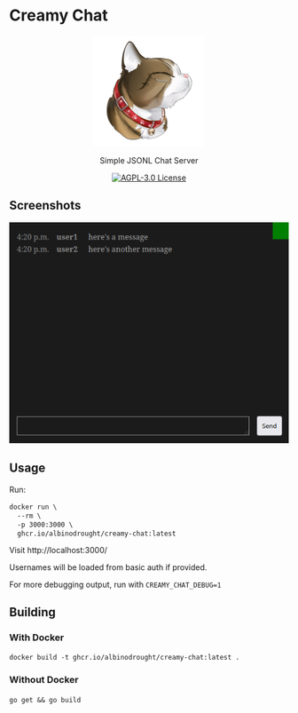 # Creamy Chat

<p align="center">
    <img src="./logo.png" alt="Creamy Chat Cat Logo">
    <p align="center">Simple JSONL Chat Server</p>
    <p align="center">
        <a href="https://github.com/AlbinoDrought/creamy-chat/blob/master/LICENSE"><img alt="AGPL-3.0 License" src="https://img.shields.io/github/license/AlbinoDrought/creamy-chat"></a>
    </p>
</p>

## Screenshots

![](./screenshot.png)

## Usage

Run:

```
docker run \
  --rm \
  -p 3000:3000 \
  ghcr.io/albinodrought/creamy-chat:latest
```

Visit http://localhost:3000/

Usernames will be loaded from basic auth if provided.

For more debugging output, run with `CREAMY_CHAT_DEBUG=1`

## Building

### With Docker

`docker build -t ghcr.io/albinodrought/creamy-chat:latest .`

### Without Docker

`go get && go build`
